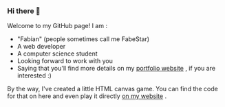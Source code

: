 ### Hi there 👋

Welcome to my GitHub page!
I am :
- "Fabian" (people sometimes call me FabeStar)
- A web developer
- A computer science student
- Looking forward to work with you
- Saying that you'll find more details 
  on my [portfolio website](https://www.fabestarred.com/) , if you are interested :)
  
By the way, I've created a little HTML canvas game. You can find the code for that on here
and even play it directly [on my website](https://www.fabestarred.com/ballsy.html) .

<!--
**derermisch/derermisch** is a ✨ _special_ ✨ repository because its `README.md` (this file) appears on your GitHub profile.

Here are some ideas to get you started:

- 🔭 I’m currently working on ...
- 🌱 I’m currently learning ...
- 👯 I’m looking to collaborate on ...
- 🤔 I’m looking for help with ...
- 💬 Ask me about ...
- 📫 How to reach me: ...
- 😄 Pronouns: ...
- ⚡ Fun fact: ...
-->
